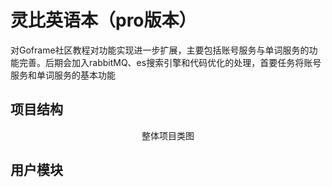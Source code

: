 # 灵比英语本（pro版本）

对Goframe社区教程对功能实现进一步扩展，主要包括账号服务与单词服务的功能完善。后期会加入rabbitMQ、es搜索引擎和代码优化的处理，首要任务将账号服务和单词服务的基本功能

## 项目结构



<p style="text-align:center">整体项目类图</p>



## 用户模块


